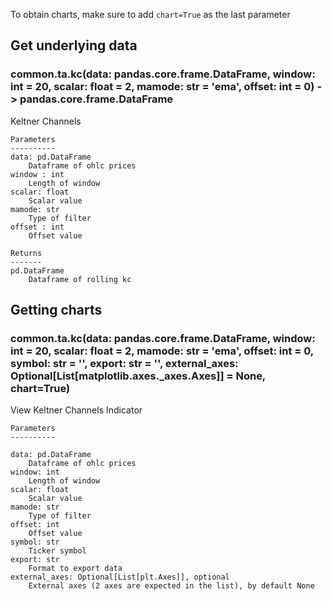 To obtain charts, make sure to add `chart=True` as the last parameter

## Get underlying data 
### common.ta.kc(data: pandas.core.frame.DataFrame, window: int = 20, scalar: float = 2, mamode: str = 'ema', offset: int = 0) -> pandas.core.frame.DataFrame

Keltner Channels

    Parameters
    ----------
    data: pd.DataFrame
        Dataframe of ohlc prices
    window : int
        Length of window
    scalar: float
        Scalar value
    mamode: str
        Type of filter
    offset : int
        Offset value

    Returns
    -------
    pd.DataFrame
        Dataframe of rolling kc

## Getting charts 
### common.ta.kc(data: pandas.core.frame.DataFrame, window: int = 20, scalar: float = 2, mamode: str = 'ema', offset: int = 0, symbol: str = '', export: str = '', external_axes: Optional[List[matplotlib.axes._axes.Axes]] = None, chart=True)

View Keltner Channels Indicator

    Parameters
    ----------

    data: pd.DataFrame
        Dataframe of ohlc prices
    window: int
        Length of window
    scalar: float
        Scalar value
    mamode: str
        Type of filter
    offset: int
        Offset value
    symbol: str
        Ticker symbol
    export: str
        Format to export data
    external_axes: Optional[List[plt.Axes]], optional
        External axes (2 axes are expected in the list), by default None
